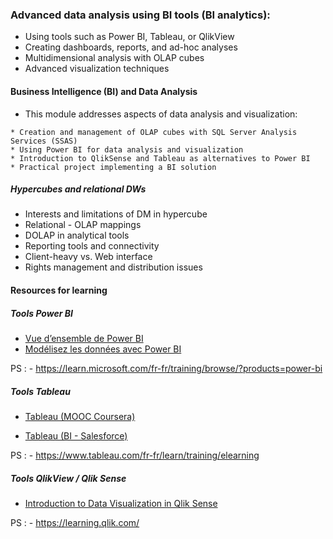 ### Advanced data analysis using BI tools (BI analytics):

- Using tools such as Power BI, Tableau, or QlikView 
- Creating dashboards, reports, and ad-hoc analyses 
- Multidimensional analysis with OLAP cubes 
- Advanced visualization techniques

#### Business Intelligence (BI) and Data Analysis
- This module addresses aspects of data analysis and visualization:

```
* Creation and management of OLAP cubes with SQL Server Analysis Services (SSAS)
* Using Power BI for data analysis and visualization
* Introduction to QlikSense and Tableau as alternatives to Power BI
* Practical project implementing a BI solution
```

##### Hypercubes and relational DWs
- Interests and limitations of DM in hypercube
- Relational - OLAP mappings
- DOLAP in analytical tools
- Reporting tools and connectivity
- Client-heavy vs. Web interface
- Rights management and distribution issues
  
#### Resources for learning

##### Tools Power BI
- [Vue d’ensemble de Power BI](https://learn.microsoft.com/fr-fr/training/powerplatform/power-bi)
- [Modélisez les données avec Power BI](https://learn.microsoft.com/fr-fr/training/paths/model-data-power-bi/)

PS : - https://learn.microsoft.com/fr-fr/training/browse/?products=power-bi

##### Tools Tableau
- [Tableau (MOOC Coursera)](https://www.coursera.org/partners/tableau) 
 
- [Tableau (BI - Salesforce)](https://www.tableau.com/fr-fr/learn/training)  

PS : - https://www.tableau.com/fr-fr/learn/training/elearning

##### Tools QlikView / Qlik Sense
 - [Introduction to Data Visualization in Qlik Sense](https://www.coursera.org/learn/introduction-to-data-visualization-in-qlik-sense)
 
PS : - https://learning.qlik.com/

